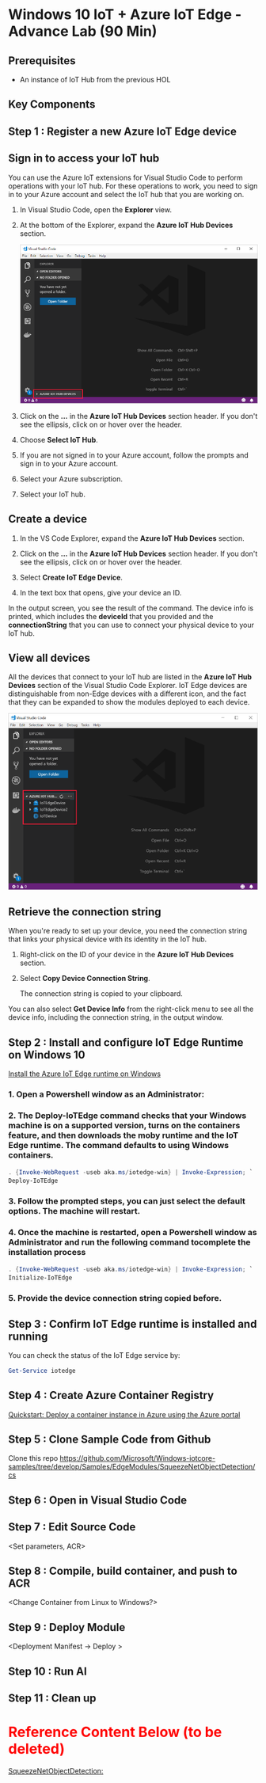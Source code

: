 # Windows 10 IoT + Azure IoT Edge - Advance Lab (90 Min)

## Prerequisites

- An instance of IoT Hub from the previous HOL

## Key Components

## Step 1 : Register a new Azure IoT Edge device

## Sign in to access your IoT hub

You can use the Azure IoT extensions for Visual Studio Code to perform operations with your IoT hub. For these operations to work, you need to sign in to your Azure account and select the IoT hub that you are working on.

1. In Visual Studio Code, open the **Explorer** view.

1. At the bottom of the Explorer, expand the **Azure IoT Hub Devices** section.

   ![Expand Azure IoT Hub Devices section](./images/Register-device-vscode/azure-iot-hub-devices.png)

1. Click on the **...** in the **Azure IoT Hub Devices** section header. If you don't see the ellipsis, click on or hover over the header.

1. Choose **Select IoT Hub**.

2. If you are not signed in to your Azure account, follow the prompts and sign in to your Azure account.

3. Select your Azure subscription.

4. Select your IoT hub.

## Create a device

1. In the VS Code Explorer, expand the **Azure IoT Hub Devices** section.

1. Click on the **...** in the **Azure IoT Hub Devices** section header. If you don't see the ellipsis, click on or hover over the header.

1. Select **Create IoT Edge Device**.

1. In the text box that opens, give your device an ID.

In the output screen, you see the result of the command. The device info is printed, which includes the **deviceId** that you provided and the **connectionString** that you can use to connect your physical device to your IoT hub.

## View all devices

All the devices that connect to your IoT hub are listed in the **Azure IoT Hub Devices** section of the Visual Studio Code Explorer. IoT Edge devices are distinguishable from non-Edge devices with a different icon, and the fact that they can be expanded to show the modules deployed to each device.

   ![View all IoT Edge devices in your IoT hub](./images/Register-device-vscode/view-devices.png)

## Retrieve the connection string

When you're ready to set up your device, you need the connection string that links your physical device with its identity in the IoT hub.

1. Right-click on the ID of your device in the **Azure IoT Hub Devices** section.

1. Select **Copy Device Connection String**.

   The connection string is copied to your clipboard.

You can also select **Get Device Info** from the right-click menu to see all the device info, including the connection string, in the output window.

## Step 2 : Install and configure IoT Edge Runtime on Windows 10

[Install the Azure IoT Edge runtime on Windows](articles/iot-edge/how-to-install-iot-edge-windows.md)


### 1. Open a Powershell window as an Administrator:

### 2. The **Deploy-IoTEdge** command checks that your Windows machine is on a supported version, turns on the containers feature, and then downloads the moby runtime and the IoT Edge runtime. The command defaults to using Windows containers.

```powershell
. {Invoke-WebRequest -useb aka.ms/iotedge-win} | Invoke-Expression; `
Deploy-IoTEdge
```

### 3. Follow the prompted steps, you can just select the default options. The machine will restart. 

### 4. Once the machine is restarted, open a Powershell window as Administrator and run the following command tocomplete the installation process

```powershell
. {Invoke-WebRequest -useb aka.ms/iotedge-win} | Invoke-Expression; `
Initialize-IoTEdge
```

### 5. Provide the device connection string copied before. 



## Step 3 : Confirm IoT Edge runtime is installed and running

You can check the status of the IoT Edge service by: 

```powershell
Get-Service iotedge
```

## Step 4 : Create Azure Container Registry

[Quickstart: Deploy a container instance in Azure using the Azure portal](articles/container-instances/container-instances-quickstart-portal.md)

## Step 5 : Clone Sample Code from Github

Clone this repo 
https://github.com/Microsoft/Windows-iotcore-samples/tree/develop/Samples/EdgeModules/SqueezeNetObjectDetection/cs

## Step 6 : Open in Visual Studio Code

## Step 7 : Edit Source Code

<Set parameters, ACR>

## Step 8 : Compile, build container, and push to ACR

<Change Container from Linux to Windows?>

## Step 9 : Deploy Module

<Deployment Manifest -> Deploy >

## Step 10 : Run AI

## Step 11 : Clean up

# <span style="color:red"> Reference Content Below (to be deleted) </span>
[SqueezeNetObjectDetection:](https://github.com/Microsoft/Windows-iotcore-samples/tree/develop/Samples/EdgeModules/SqueezeNetObjectDetection/cs)


